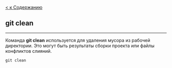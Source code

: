 [<  к Содержанию](./readme.md)

## git clean

---

Команда **git clean** используется для удаления мусора из рабочей директории. Это могут быть результаты сборки проекта или файлы конфликтов слияний.

```bush=
git clean

```